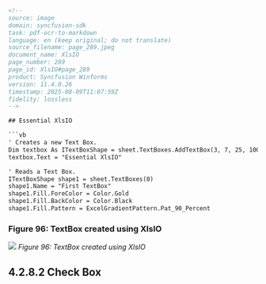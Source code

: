 ```html
<!-- 
source: image
domain: syncfusion-sdk
task: pdf-ocr-to-markdown
language: en (keep original; do not translate)
source_filename: page_289.jpeg
document_name: XlsIO
page_number: 289
page_id: XlsIO#page_289
product: Syncfusion Winforms
version: 11.4.0.26
timestamp: 2025-08-09T11:07:59Z
fidelity: lossless
-->

## Essential XlsIO

```vb
' Creates a new Text Box.
Dim textbox As ITextBoxShape = sheet.TextBoxes.AddTextBox(3, 7, 25, 100)
textbox.Text = "Essential XlsIO"

' Reads a Text Box.
ITextBoxShape shape1 = sheet.TextBoxes(0)
shape1.Name = "First TextBox"
shape1.Fill.ForeColor = Color.Gold
shape1.Fill.BackColor = Color.Black
shape1.Fill.Pattern = ExcelGradientPattern.Pat_90_Percent
```

### Figure 96: TextBox created using XlsIO

![](https://example.com/TextBoxSample.png)
*Figure 96: TextBox created using XlsIO*

## 4.2.8.2 Check Box

<!-- tags: [essential_xlsio, textbox, gradientpattern, istringstream, syncfusion, winforms] keywords: [essentialxlsio, textboxcreation, fillproperties, goldblackgradient, textboxes] -->
```